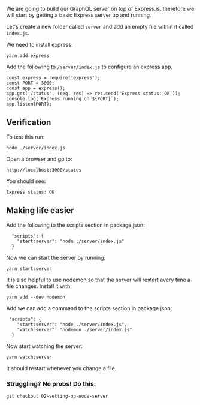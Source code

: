 We are going to build our GraphQL server on top of Express.js, therefore we will start by getting a basic Express server up and running.

Let's create a new folder called `server` and add an empty file within it called `index.js`.

We need to install express:

```
yarn add express
```

Add the following to `/server/index.js` to configure an express app.

```
const express = require('express');
const PORT = 3000;
const app = express();
app.get('/status', (req, res) => res.send('Express status: OK'));
console.log(`Express running on ${PORT}`);
app.listen(PORT);
```

## Verification

To test this run:

```
node ./server/index.js
```

Open a browser and go to: 
```
http://localhost:3000/status
```

You should see:
```
Express status: OK
```

## Making life easier

Add the following to the scripts section in package.json:

```
  "scripts": {
    "start:server": "node ./server/index.js"
  }
```

Now we can start the server by running:

```
yarn start:server
```

It is also helpful to use nodemon so that the server will restart every time a file changes. 
Install it with:

```
yarn add --dev nodemon
```

Add we can add a command to the scripts section in package.json:

```
 "scripts": {
    "start:server": "node ./server/index.js",
    "watch:server": "nodemon ./server/index.js"
  }
```

Now start watching the server:

```
yarn watch:server
```

It should restart whenever you change a file.


### Struggling? No probs! Do this:
```
git checkout 02-setting-up-node-server
```